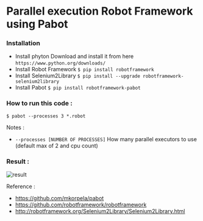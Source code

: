 # Parallel execution Robot Framework using Pabot

### Installation
- Install phyton
	Download and install it from here ```https://www.python.org/downloads/```
- Install Robot Framework
	```$ pip install robotframework```
- Install Selenium2Library
	```$ pip install --upgrade robotframework-selenium2library```
- Install Pabot
	```$ pip install robotframework-pabot```

### How to run this code : 
`$ pabot --processes 3 *.robot`

Notes :
- `--processes [NUMBER OF PROCESSES]`
How many parallel executors to use (default max of 2 and cpu count)


### Result :
![result](https://user-images.githubusercontent.com/3975130/54346195-4689cf80-4677-11e9-9b1a-4c8bc32ca51c.png)



Reference :
- https://github.com/mkorpela/pabot
- https://github.com/robotframework/robotframework
- http://robotframework.org/Selenium2Library/Selenium2Library.html
